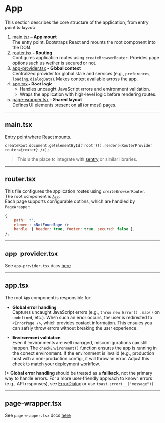 # App

This section describes the core structure of the application, from entry point to layout:

1. [main.tsx](#maintsx) **– App mount**  
   The entry point. Bootstraps React and mounts the root component into the DOM.
2. [router.tsx](#routertsx) **- Routing**  
   Configures application routes using `createBrowserRouter`. Provides page options such us wether is secured or not.
3. [app-provider.tsx](#app-providertsx) **- Global context**  
   Centralized provider for global state and services (e.g., `preferences`, `loading`, `dialogData`). Makes context available across the app.
4. [app.tsx](#apptsx) **- Root logic**
    - Handles uncaught JavaScript errors and environment validation.
    - Wraps the application with high-level logic before rendering routes.
5. [page-wrapper.tsx](#page-wrappertsx) **- Shared layout**  
   Defines UI elements present on all (or most) pages.

---

## main.tsx

Entry point where React mounts.

```tsx
createRoot(document.getElementById('root')!).render(<RouterProvider router={router} />);
```

> This is the place to integrate with [sentry](https://docs.sentry.io/platforms/javascript/guides/react/) or similar libraries.

---

## router.tsx

This file configures the application routes using `createBrowserRouter`.  
The root component is [`App`](#apptsx).  
Each page supports configurable options, which are handled by `PageWrapper`:

```jsx
{
    path: '*',
    element: <NotFoundPage />,
    handle: { header: true, footer: true, secured: false },
},
```

---

## app-provider.tsx

See `app-provider.tsx` docs [here](/content/components.md#app-providertsx)

---

## app.tsx

The root `App` component is responsible for:

- **Global error handling**  
  Captures uncaught JavaScript errors (e.g., `throw new Error()`, `.map()` on `undefined`, etc.).
  When such an error occurs, the user is redirected to `<ErrorPage />`, which provides contact information. This ensures you can safely throw errors without breaking the user experience.

- **Environment validation**  
  Even if environments are well managed, misconfigurations can still happen.
  The `checkEnvironment()` function ensures the app is running in the correct environment. If the environment is invalid (e.g., production host with a non-production config), it will throw an error. Adjust this check to match your deployment workflow.

!> **Global error handling** should be treated as a **fallback**, not the primary way to handle errors.
For a more user-friendly approach to known errors (e.g., API responses), see [ErrorDialog](/content/components.md#errordialog) or use `toast.error(__("message"))`

---

## page-wrapper.tsx

See `page-wrapper.tsx` docs [here](/content/components.md#page-wrappertsx)

